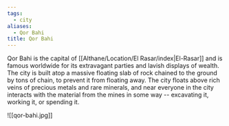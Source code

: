 ```yaml
---
tags:
  - city
aliases:
  - Qor Bahi
title: Qor Bahi
---
```

Qor Bahi is the capital of [[Althane/Location/El Rasar/index|El-Rasar]] and is famous worldwide for its extravagant parties and lavish displays of wealth. The city is built atop a massive floating slab of rock chained to the ground by tons of chain, to prevent it from floating away. The city floats above rich veins of precious metals and rare minerals, and near everyone in the city interacts with the material from the mines in some way -- excavating it, working it, or spending it.

![[qor-bahi.jpg]]